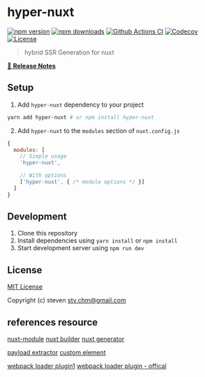# hyper-nuxt

[![npm version][npm-version-src]][npm-version-href]
[![npm downloads][npm-downloads-src]][npm-downloads-href]
[![Github Actions CI][github-actions-ci-src]][github-actions-ci-href]
[![Codecov][codecov-src]][codecov-href]
[![License][license-src]][license-href]

> hybrid SSR Generation for nuxt 

[📖 **Release Notes**](./CHANGELOG.md)

## Setup

1. Add `hyper-nuxt` dependency to your project

```bash
yarn add hyper-nuxt # or npm install hyper-nuxt
```

2. Add `hyper-nuxt` to the `modules` section of `nuxt.config.js`

```js
{
  modules: [
    // Simple usage
    'hyper-nuxt',

    // With options
    ['hyper-nuxt', { /* module options */ }]
  ]
}
```

## Development

1. Clone this repository
2. Install dependencies using `yarn install` or `npm install`
3. Start development server using `npm run dev`

## License

[MIT License](./LICENSE)

Copyright (c) steven <stv.chm@gmail.com>


## references resource

[nuxt-module](https://nuxtjs.org/docs/2.x/internals-glossary/internals)
[nuxt builder](https://nuxtjs.org/docs/2.x/internals-glossary/internals-builder)
[nuxt generator](https://nuxtjs.org/docs/2.x/internals-glossary/internals-generator)

[payload extractor](https://github.com/DreaMinder/nuxt-payload-extractor)
[custom element](https://glitch.com/edit/#!/webpack-babel-custom-elements)

[webpack loader plugin1](https://segmentfault.com/a/1190000021821557)
[webpack loader plugin - offical](https://segmentfault.com/a/1190000021821557)


<!-- Badges -->
[npm-version-src]: https://img.shields.io/npm/v/hyper-nuxt/latest.svg
[npm-version-href]: https://npmjs.com/package/hyper-nuxt

[npm-downloads-src]: https://img.shields.io/npm/dt/hyper-nuxt.svg
[npm-downloads-href]: https://npmjs.com/package/hyper-nuxt

[github-actions-ci-src]: https://github.com/stvchm9703/hyper-nuxt/workflows/ci/badge.svg
[github-actions-ci-href]: https://github.com/stvchm9703/hyper-nuxt/actions?query=workflow%3Aci

[codecov-src]: https://img.shields.io/codecov/c/github/stvchm9703/hyper-nuxt.svg
[codecov-href]: https://codecov.io/gh/stvchm9703/hyper-nuxt

[license-src]: https://img.shields.io/npm/l/hyper-nuxt.svg
[license-href]: https://npmjs.com/package/hyper-nuxt

